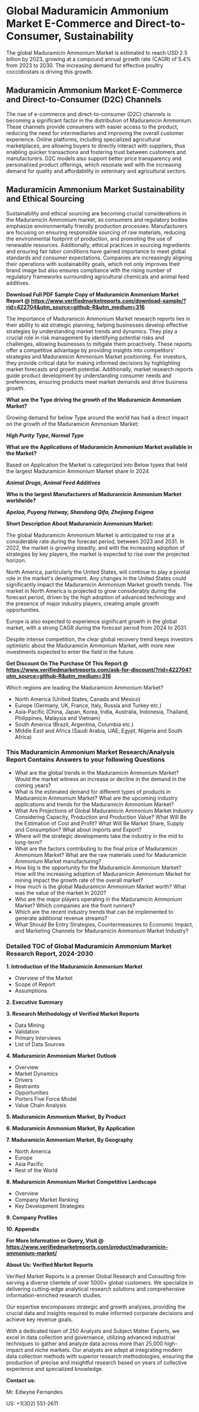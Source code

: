 <h1>Global Maduramicin Ammonium Market E-Commerce and Direct-to-Consumer, Sustainability</h1><p class=""><p>The global Maduramicin Ammonium Market is estimated to reach USD 2.5 billion by 2023, growing at a compound annual growth rate (CAGR) of 5.4% from 2023 to 2030. The increasing demand for effective poultry coccidiostats is driving this growth.</p><h2>Maduramicin Ammonium Market E-Commerce and Direct-to-Consumer (D2C) Channels</h2><p>The rise of e-commerce and direct-to-consumer (D2C) channels is becoming a significant factor in the distribution of Maduramicin Ammonium. These channels provide consumers with easier access to the product, reducing the need for intermediaries and improving the overall customer experience. Online platforms, including specialized agricultural marketplaces, are allowing buyers to directly interact with suppliers, thus enabling quicker transactions and fostering trust between customers and manufacturers. D2C models also support better price transparency and personalized product offerings, which resonate well with the increasing demand for quality and affordability in veterinary and agricultural sectors.</p><h2>Maduramicin Ammonium Market Sustainability and Ethical Sourcing</h2><p>Sustainability and ethical sourcing are becoming crucial considerations in the Maduramicin Ammonium market, as consumers and regulatory bodies emphasize environmentally friendly production processes. Manufacturers are focusing on ensuring responsible sourcing of raw materials, reducing the environmental footprint of production, and promoting the use of renewable resources. Additionally, ethical practices in sourcing ingredients and ensuring fair labor conditions have gained importance to meet global standards and consumer expectations. Companies are increasingly aligning their operations with sustainability goals, which not only improves their brand image but also ensures compliance with the rising number of regulatory frameworks surrounding agricultural chemicals and animal feed additives.</p></p><p class=""><strong>Download Full PDF Sample Copy of Maduramicin Ammonium Market Report @ <a href="https://www.verifiedmarketreports.com/download-sample/?rid=422704&utm_source=github-R&utm_medium=316" target="_blank">https://www.verifiedmarketreports.com/download-sample/?rid=422704&utm_source=github-R&utm_medium=316</a></strong></p><p>The importance of&nbsp;Maduramicin Ammonium Market research reports lies in their ability to aid strategic planning, helping businesses develop effective strategies by understanding market trends and dynamics. They play a crucial role in risk management by identifying potential risks and challenges, allowing businesses to mitigate them proactively. These reports offer a competitive advantage by providing insights into competitors' strategies and Maduramicin Ammonium Market positioning. For investors, they provide critical data for making informed decisions by highlighting market forecasts and growth potential. Additionally, market research reports guide product development by understanding consumer needs and preferences, ensuring products meet market demands and drive business growth.</p><p><strong>What are the&nbsp;Type driving the growth of the Maduramicin Ammonium Market?</strong></p><p id="" class="">Growing demand for below Type around the world has had a direct impact on the growth of the Maduramicin Ammonium Market:</p><p class=""><em><strong>High Purity Type, Normal Type</strong></em></p><p class=""><strong>What are the&nbsp;Applications&nbsp;of Maduramicin Ammonium Market available in the Market?</strong></p><p id="" class="">Based on Application the Market is categorized into Below types that held the largest Maduramicin Ammonium Market share In 2024.</p><p class=""><em><strong>Animal Drugs, Animal Feed Additives</strong></em></p><p class=""><strong>Who is the largest Manufacturers of Maduramicin Ammonium Market worldwide?</strong></p><p><em><strong>Apeloa, Puyang Hotway, Shandong Qifa, Zhejiang Esigma</strong></em></p><p id="" class=""><strong>Short Description About Maduramicin Ammonium Market:</strong></p><p>The global Maduramicin Ammonium Market is anticipated to rise at a considerable rate during the forecast period, between 2023 and 2031. In 2022, the market is growing steadily, and with the increasing adoption of strategies by key players, the market is expected to rise over the projected horizon.</p><p>North America, particularly the United States, will continue to play a pivotal role in the market's development. Any changes in the United States could significantly impact the Maduramicin Ammonium Market growth trends. The market in North America is projected to grow considerably during the forecast period, driven by the high adoption of advanced technology and the presence of major industry players, creating ample growth opportunities.</p><p>Europe is also expected to experience significant growth in the global market, with a strong CAGR during the forecast period from 2024 to 2031.</p><p>Despite intense competition, the clear global recovery trend keeps investors optimistic about the Maduramicin Ammonium Market, with more new investments expected to enter the field in the future.</p><p id="" class=""><strong>Get Discount On The Purchase Of This Report @ <a href="https://www.verifiedmarketreports.com/ask-for-discount/?rid=422704?utm_source=github-R&utm_medium=316" target="_blank">https://www.verifiedmarketreports.com/ask-for-discount/?rid=422704?utm_source=github-R&utm_medium=316</a></strong></p><p class="">Which regions are leading the Maduramicin Ammonium Market?</p><ul><li>North America (United States, Canada and Mexico)</li><li>Europe (Germany, UK, France, Italy, Russia and Turkey etc.)</li><li>Asia-Pacific (China, Japan, Korea, India, Australia, Indonesia, Thailand, Philippines, Malaysia and Vietnam)</li><li>South America (Brazil, Argentina, Columbia etc.)</li><li>Middle East and Africa (Saudi Arabia, UAE, Egypt, Nigeria and South Africa)</li></ul><h3 id="" class="">This Maduramicin Ammonium Market Research/Analysis Report Contains Answers to your following Questions</h3><ul><li>What are the global trends in the Maduramicin Ammonium Market? Would the market witness an increase or decline in the demand in the coming years?</li><li>What is the estimated demand for different types of products in Maduramicin Ammonium Market? What are the upcoming industry applications and trends for the Maduramicin Ammonium Market?</li><li>What Are Projections of Global Maduramicin Ammonium Market Industry Considering Capacity, Production and Production Value? What Will Be the Estimation of Cost and Profit? What Will Be Market Share, Supply and Consumption? What about imports and Export?</li><li>Where will the strategic developments take the industry in the mid to long-term?</li><li>What are the factors contributing to the final price of Maduramicin Ammonium Market? What are the raw materials used for Maduramicin Ammonium Market manufacturing?</li><li>How big is the opportunity for the Maduramicin Ammonium Market? How will the increasing adoption of Maduramicin Ammonium Market for mining impact the growth rate of the overall market?</li><li>How much is the global Maduramicin Ammonium Market worth? What was the value of the market In 2020?</li><li>Who are the major players operating in the Maduramicin Ammonium Market? Which companies are the front runners?</li><li>Which are the recent industry trends that can be implemented to generate additional revenue streams?</li><li>What Should Be Entry Strategies, Countermeasures to Economic Impact, and Marketing Channels for Maduramicin Ammonium Market Industry?</li></ul><h3 id="" class="">Detailed TOC of Global Maduramicin Ammonium Market Research Report, 2024-2030</h3><p id="" class=""><strong>1. Introduction of the Maduramicin Ammonium Market</strong></p><ul><li>Overview of the Market</li><li>Scope of Report</li><li>Assumptions</li></ul><p id="" class=""><strong>2. Executive Summary</strong></p><p id="" class=""><strong>3. Research Methodology of Verified Market Reports</strong></p><ul><li>Data Mining</li><li>Validation</li><li>Primary Interviews</li><li>List of Data Sources</li></ul><p id="" class=""><strong>4. Maduramicin Ammonium Market Outlook</strong></p><ul><li>Overview</li><li>Market Dynamics</li><li>Drivers</li><li>Restraints</li><li>Opportunities</li><li>Porters Five Force Model</li><li>Value Chain Analysis</li></ul><p id="" class=""><strong>5. Maduramicin Ammonium Market, By Product</strong></p><p id="" class=""><strong>6. Maduramicin Ammonium Market, By Application</strong></p><p id="" class=""><strong>7. Maduramicin Ammonium Market, By Geography</strong></p><ul><li>North America</li><li>Europe</li><li>Asia Pacific</li><li>Rest of the World</li></ul><p id="" class=""><strong>8. Maduramicin Ammonium Market Competitive Landscape</strong></p><ul><li>Overview</li><li>Company Market Ranking</li><li>Key Development Strategies</li></ul><p id="" class=""><strong>9. Company Profiles</strong></p><p id="" class=""><strong>10. Appendix</strong></p><p id="" class=""><strong>For More Information or Query, Visit @ <a href="https://www.verifiedmarketreports.com/product/maduramicin-ammonium-market/" target="_blank">https://www.verifiedmarketreports.com/product/maduramicin-ammonium-market/</a></strong></p><p id="" class=""><strong>About Us: Verified Market Reports</strong></p><p id="" class="">Verified Market Reports is a premier Global Research and Consulting firm serving a diverse clientele of over 5000+ global customers. We specialize in delivering cutting-edge analytical research solutions and comprehensive information-enriched research studies.</p><p id="" class="">Our expertise encompasses strategic and growth analyses, providing the crucial data and insights required to make informed corporate decisions and achieve key revenue goals.</p><p id="" class="">With a dedicated team of 250 Analysts and Subject Matter Experts, we excel in data collection and governance, utilizing advanced industrial techniques to gather and analyze data across more than 25,000 high-impact and niche markets. Our analysts are adept at integrating modern data collection methods with superior research methodologies, ensuring the production of precise and insightful research based on years of collective experience and specialized knowledge.</p><p id="" class=""><strong>Contact us:</strong></p><p id="" class="">Mr. Edwyne Fernandes</p><p id="" class="">US: +1(302) 551-2611</p>